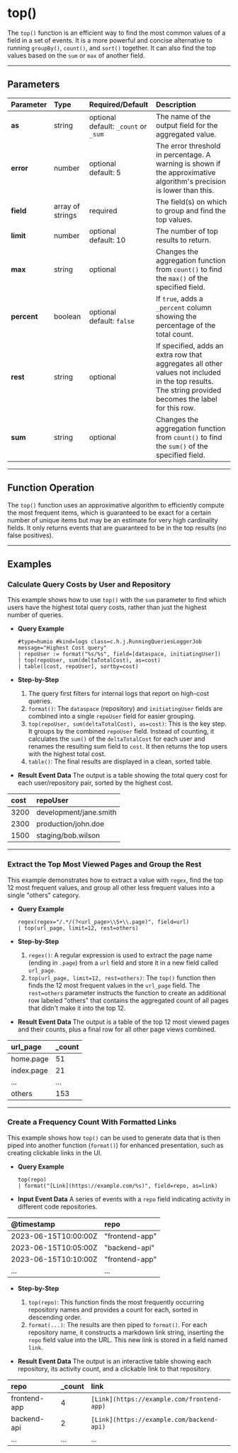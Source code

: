 # top()

The `top()` function is an efficient way to find the most common values of a field in a set of events. It is a more powerful and concise alternative to running `groupBy()`, `count()`, and `sort()` together. It can also find the top values based on the `sum` or `max` of another field.

***

## Parameters

| Parameter | Type | Required/Default | Description |
| :--- | :--- | :--- | :--- |
| **as** | string | optional <br> default: `_count` or `_sum` | The name of the output field for the aggregated value. |
| **error** | number | optional <br> default: 5 | The error threshold in percentage. A warning is shown if the approximative algorithm's precision is lower than this. |
| **field** | array of strings | required | The field(s) on which to group and find the top values. |
| **limit** | number | optional <br> default: 10 | The number of top results to return. |
| **max** | string | optional | Changes the aggregation function from `count()` to find the `max()` of the specified field. |
| **percent** | boolean | optional <br> default: `false` | If `true`, adds a `_percent` column showing the percentage of the total count. |
| **rest** | string | optional | If specified, adds an extra row that aggregates all other values not included in the top results. The string provided becomes the label for this row. |
| **sum** | string | optional | Changes the aggregation function from `count()` to find the `sum()` of the specified field. |

***

## Function Operation

The `top()` function uses an approximative algorithm to efficiently compute the most frequent items, which is guaranteed to be exact for a certain number of unique items but may be an estimate for very high cardinality fields. It only returns events that are guaranteed to be in the top results (no false positives).

***

## Examples

### Calculate Query Costs by User and Repository

This example shows how to use `top()` with the `sum` parameter to find which users have the highest total query costs, rather than just the highest number of queries.

* **Query Example**
    ```
    #type=humio #kind=logs class=c.h.j.RunningQueriesLoggerJob message="Highest Cost query"
    | repoUser := format("%s/%s", field=[dataspace, initiatingUser])
    | top(repoUser, sum(deltaTotalCost), as=cost)
    | table([cost, repoUser], sortby=cost)
    ```

* **Step-by-Step**
    1.  The query first filters for internal logs that report on high-cost queries.
    2.  `format()`: The `dataspace` (repository) and `initiatingUser` fields are combined into a single `repoUser` field for easier grouping.
    3.  `top(repoUser, sum(deltaTotalCost), as=cost)`: This is the key step. It groups by the combined `repoUser` field. Instead of counting, it calculates the `sum()` of the `deltaTotalCost` for each user and renames the resulting sum field to `cost`. It then returns the top users with the highest total cost.
    4.  `table()`: The final results are displayed in a clean, sorted table.

* **Result Event Data**
    The output is a table showing the total query cost for each user/repository pair, sorted by the highest cost.

| cost | repoUser |
| :--- | :--- |
| 3200 | development/jane.smith |
| 2300 | production/john.doe |
| 1500 | staging/bob.wilson |

---

### Extract the Top Most Viewed Pages and Group the Rest

This example demonstrates how to extract a value with `regex`, find the top 12 most frequent values, and group all other less frequent values into a single "others" category.

* **Query Example**
    ```
    regex(regex="/.*/(?<url_page>\\S+\\.page)", field=url)
    | top(url_page, limit=12, rest=others)
    ```
* **Step-by-Step**
    1.  `regex()`: A regular expression is used to extract the page name (ending in `.page`) from a `url` field and store it in a new field called `url_page`.
    2.  `top(url_page, limit=12, rest=others)`: The `top()` function then finds the 12 most frequent values in the `url_page` field. The `rest=others` parameter instructs the function to create an additional row labeled "others" that contains the aggregated count of all pages that didn't make it into the top 12.

* **Result Event Data**
    The output is a table of the top 12 most viewed pages and their counts, plus a final row for all other page views combined.

| url_page | _count |
| :--- | :--- |
| home.page | 51 |
| index.page | 21 |
| ... | ... |
| others | 153 |

---

### Create a Frequency Count With Formatted Links

This example shows how `top()` can be used to generate data that is then piped into another function (`format()`) for enhanced presentation, such as creating clickable links in the UI.

* **Query Example**
    ```
    top(repo)
    | format("[Link](https://example.com/%s)", field=repo, as=link)
    ```

* **Input Event Data**
    A series of events with a `repo` field indicating activity in different code repositories.

| @timestamp | repo |
| :--- | :--- |
| 2023-06-15T10:00:00Z | "frontend-app" |
| 2023-06-15T10:05:00Z | "backend-api" |
| 2023-06-15T10:10:00Z | "frontend-app" |
| ... | ... |

* **Step-by-Step**
    1.  `top(repo)`: This function finds the most frequently occurring repository names and provides a count for each, sorted in descending order.
    2.  `format(...)`: The results are then piped to `format()`. For each repository name, it constructs a markdown link string, inserting the `repo` field value into the URL. This new link is stored in a field named `link`.

* **Result Event Data**
    The output is an interactive table showing each repository, its activity count, and a clickable link to that repository.

| repo | _count | link |
| :--- | :--- | :--- |
| frontend-app | 4 | `[Link](https://example.com/frontend-app)` |
| backend-api | 2 | `[Link](https://example.com/backend-api)` |
| ... | ... | ... |